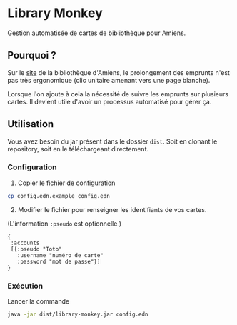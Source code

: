# Library Monkey

Gestion automatisée de cartes de bibliothèque pour Amiens.

## Pourquoi ?

Sur le [site](http://bibliotheques.amiens.fr/) de la bibliothèque d'Amiens, le prolongement des emprunts n'est pas très ergonomique (clic unitaire amenant vers une page blanche).

Lorsque l'on ajoute à cela la nécessité de suivre les emprunts sur plusieurs cartes. Il devient utile d'avoir un processus automatisé pour gérer ça.

## Utilisation

Vous avez besoin du jar présent dans le dossier `dist`. Soit en clonant le repository, soit en le téléchargeant directement.

### Configuration

1. Copier le fichier de configuration

```sh
cp config.edn.example config.edn
```

2. Modifier le fichier pour renseigner les identifiants de vos cartes.

(L'information `:pseudo` est optionnelle.)

```edn
{
 :accounts
 [{:pseudo "Toto"
   :username "numéro de carte"
   :password "mot de passe"}]
}
```

### Exécution

Lancer la commande

```sh
java -jar dist/library-monkey.jar config.edn
```
